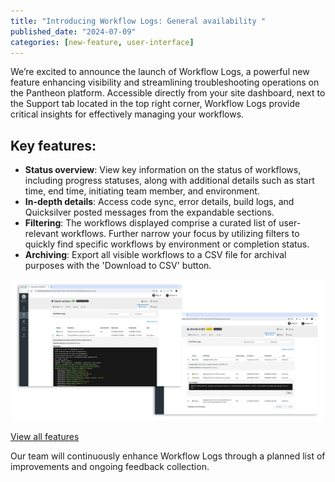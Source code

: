 ```yaml
---
title: "Introducing Workflow Logs: General availability "
published_date: "2024-07-09"
categories: [new-feature, user-interface]
---
```


We’re excited to announce the launch of Workflow Logs, a powerful new feature enhancing visibility and streamlining troubleshooting operations on the Pantheon platform. Accessible directly from your site dashboard, next to the Support tab located in the top right corner, Workflow Logs provide critical insights for effectively managing your workflows.

## Key features:
* **Status overview**: View key information on the status of workflows, including progress statuses, along with additional details such as start time, end time, initiating team member, and environment.
* **In-depth details**: Access code sync, error details, build logs, and Quicksilver posted messages from the expandable sections.
* **Filtering**: The workflows displayed comprise a curated list of user-relevant workflows. Further narrow your focus by utilizing filters to quickly find specific workflows by environment or completion status.
* **Archiving**: Export all visible workflows to a CSV file for archival purposes with the 'Download to CSV' button.

![Workflow logs - key features](../images/release-notes/2024/workflow-logs-key-features.jpg)

[View all features](/workflow-logs)

Our team will continuously enhance Workflow Logs through a planned list of improvements and ongoing feedback collection.
